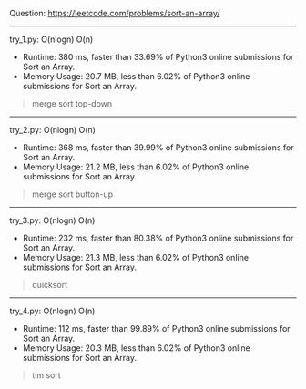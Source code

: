 Question: https://leetcode.com/problems/sort-an-array/

---

try_1.py: O(nlogn) O(n)
* Runtime: 380 ms, faster than 33.69% of Python3 online submissions for Sort an Array.
* Memory Usage: 20.7 MB, less than 6.02% of Python3 online submissions for Sort an Array.

> merge sort
> top-down

---

try_2.py: O(nlogn) O(n)
* Runtime: 368 ms, faster than 39.99% of Python3 online submissions for Sort an Array.
* Memory Usage: 21.2 MB, less than 6.02% of Python3 online submissions for Sort an Array.

> merge sort
> button-up

---

try_3.py: O(nlogn) O(n)
* Runtime: 232 ms, faster than 80.38% of Python3 online submissions for Sort an Array.
* Memory Usage: 21.3 MB, less than 6.02% of Python3 online submissions for Sort an Array.

> quicksort

---

try_4.py: O(nlogn) O(n)
* Runtime: 112 ms, faster than 99.89% of Python3 online submissions for Sort an Array.
* Memory Usage: 20.3 MB, less than 6.02% of Python3 online submissions for Sort an Array.

> tim sort